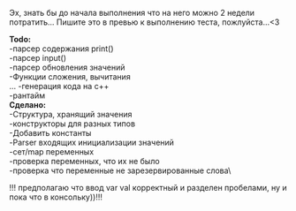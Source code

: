Эх, знать бы до начала выполнения что на него можно 2 недели потратить...
Пишите это в превью к выполнению теста, пожлуйста...<3

**Todo:**\
	-парсер содержания print()\
	-парсер input()\
	-парсер обновления значений\
	-Функции сложения, вычитания\
	...
	-генерация кода на с++\
	-рантайм\
**Сделано:**\
	-Структура, хранящий значения\
	-конструкторы для разных типов\
	-Добавить константы\
	-Parser входящих инициализации значений\
	-сет/map переменных\
	-проверка переменных, что их не было\
	-проверка что переменные не зарезервированные слова\

!!! предполагаю что ввод var val корректный и разделен пробелами, ну и пока что в консольку))!!!
